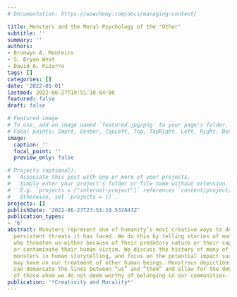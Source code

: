 ```yaml
---
# Documentation: https://wowchemy.com/docs/managing-content/

title: Monsters and the Moral Psychology of the "Other"
subtitle: ''
summary: ''
authors:
- Bronwyn A. Monteiro
- S. Bryan West
- David A. Pizarro
tags: []
categories: []
date: '2022-01-01'
lastmod: 2022-06-27T19:51:10-04:00
featured: false
draft: false

# Featured image
# To use, add an image named `featured.jpg/png` to your page's folder.
# Focal points: Smart, Center, TopLeft, Top, TopRight, Left, Right, BottomLeft, Bottom, BottomRight.
image:
  caption: ''
  focal_point: ''
  preview_only: false

# Projects (optional).
#   Associate this post with one or more of your projects.
#   Simply enter your project's folder or file name without extension.
#   E.g. `projects = ["internal-project"]` references `content/project/deep-learning/index.md`.
#   Otherwise, set `projects = []`.
projects: []
publishDate: '2022-06-27T23:51:10.532843Z'
publication_types:
- '6'
abstract: Monsters represent one of humanity’s most creative ways to deal with the
  persistent threats it has faced. We do this by telling stories of monstrous creatures
  who threaten us—either because of their predatory nature or their capacity to infect
  or contaminate their human victim. We discuss the history of many of the most popular
  monsters in human storytelling, and focus on the potential impact such monster tales
  may have on our treatment of other human beings. Monstrous depictions of the “other”
  can demarcate the lines between “us” and “them” and allow for the dehumanization
  of those whom we do not deem worthy of belonging in our communities.
publication: '*Creativity and Morality*'
---
```

